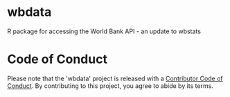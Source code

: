 # wbdata
R package for accessing the World Bank API - an update to wbstats




# Code of Conduct
Please note that the 'wbdata' project is released with a [Contributor Code of Conduct](.github/CODE_OF_CONDUCT.md).
By contributing to this project, you agree to abide by its terms.
